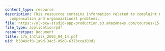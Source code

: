 ```yaml
---
content_type: resource
description: This resoucrce contains information related to complaint management,
  compensation and organozational problems.
file: https://ol-ocw-studio-app-production.s3.amazonaws.com/courses/15-834-marketing-strategy-spring-2003/b3349cf01a9d34c505d86373cca300d1_17a_InClass_2003_04_14.pdf
file_type: application/pdf
resourcetype: Document
title: 17a_InClass_2003_04_14.pdf
uid: b3349cf0-1a9d-34c5-05d8-6373cca300d1
---
```

